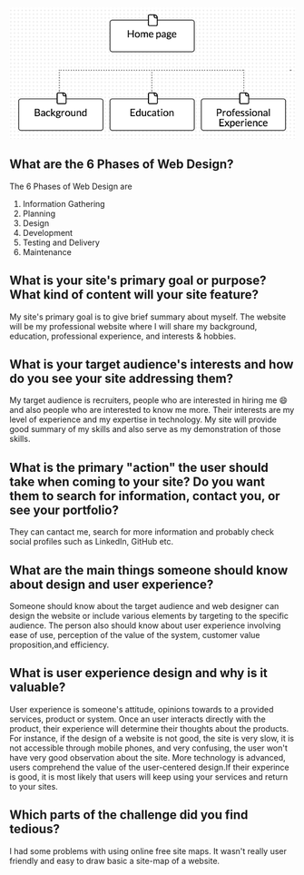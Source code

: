 ![Image of site map](./imgs/site-map.png)

## What are the 6 Phases of Web Design?
 The 6 Phases of Web Design are
 1. Information Gathering
 2. Planning
 3. Design
 4. Development
 5. Testing and Delivery
 6. Maintenance

## What is your site's primary goal or purpose? What kind of content will your site feature?

My site's primary goal is to give brief summary about myself. The website will be my professional website where I will share my background, education, professional experience, and interests & hobbies.

## What is your target audience's interests and how do you see your site addressing them?

My target audience is recruiters, people who are interested in hiring me :smile: and also people who are interested to know me more. Their interests are my level of experience and my expertise in technology. My site will provide good summary of my skills and also serve as my demonstration of those skills.

## What is the primary "action" the user should take when coming to your site? Do you want them to search for information, contact you, or see your portfolio?

They can cantact me, search for more information and probably check social profiles such as LinkedIn, GitHub etc.

## What are the main things someone should know about design and user experience?

Someone should know about the target audience and web designer can design the website or include various elements by targeting to the specific audience. The person also should know about user experience involving ease of use, perception of the value of the system, customer value proposition,and efficiency.

## What is user experience design and why is it valuable?

User experience is someone's attitude, opinions towards to a provided services, product or system. Once an user interacts directly with the product, their experience will determine their thoughts about the products. For instance, if the design of a website is not good, the site is very slow, it is not accessible through mobile phones, and very confusing, the user won't have very good observation about the site. More technology is advanced, users comprehend the value of the user-centered design.If their experince is good, it is most likely that users will keep using your services and return to your sites.

## Which parts of the challenge did you find tedious?

I had some problems with using online free site maps. It wasn't really user friendly and easy to draw basic a site-map of a website.











